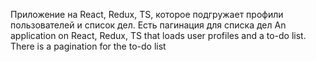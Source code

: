 Приложение на React, Redux, TS, которое подгружает профили пользователей и список дел. Есть пагинация для списка дел
An application on React, Redux, TS that loads user profiles and a to-do list. There is a pagination for the to-do list
